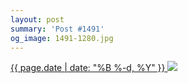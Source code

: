 ```yaml
---
layout: post
summary: 'Post #1491'
og_image: 1491-1280.jpg
---
```


<p>
 <time>
  <a href="/1491">
   {{ page.date | date: "%B %-d, %Y" }}
  </a>
 </time>
 <a href="/1491">
  <img data-taken="9/21/2021" sizes="(min-width: 700px) 50vw, calc(100vw - 2rem)" src="{{ site.assets_url }}/1491-640.jpg" srcset="{{ site.assets_url }}/1491-320.jpg 320w, {{ site.assets_url }}/1491-640.jpg 640w, {{ site.assets_url }}/1491-960.jpg 960w, {{ site.assets_url }}/1491-1280.jpg 1280w"/>
 </a>
</p>
